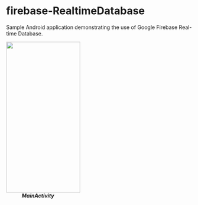 # firebase-RealtimeDatabase
Sample Android application demonstrating the use of Google Firebase Real-time Database.


<img src="https://github.com/jayantb95/firebase-RealtimeDatabase/blob/master/screenshot/MainActivity.png" height=408 width=200></br>
&emsp;&emsp;&emsp;<b><i>MainActivity</i></b>
